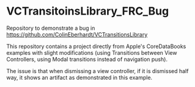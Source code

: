 VCTransitoinsLibrary_FRC_Bug
============================

Repository to demonstrate a bug in https://github.com/ColinEberhardt/VCTransitionsLibrary

This repository contains a project directly from Apple's CoreDataBooks examples with slight modifications (using Transitions between View Controllers, using Modal transitions instead of navigation push).

The issue is that when dismissing a view controller, if it is dismissed half way, it shows an artifact as demonstrated in this example.
